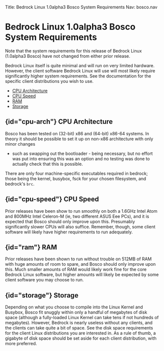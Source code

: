Title: Bedrock Linux 1.0alpha3 Bosco System Requirements
Nav: bosco.nav

# Bedrock Linux 1.0alpha3 Bosco System Requirements

Note that the system requirements for this release of Bedrock Linux (1.0alpha3
Bosco) have not changed from either prior release.

Bedrock Linux itself is quite minimal and will run on very limited hardware.
However, the client software Bedrock Linux will use will most likely require
significantly higher system requirements. See the documentation for the
specific client distributions you wish to use.

- [CPU Architecture](#cpu-arch)
- [CPU Speed](#cpu-speed)
- [RAM](#ram)
- [Storage](#storage)

## {id="cpu-arch"} CPU Architecture

Bosco has been tested on (32-bit) x86 and (64-bit) x86-64 systems. In theory it
should be possible to set it up on non-x86 architecture with only minor changes
- such as swapping out the bootloader - being necessary, but no effort was put
into ensuring this was an option and no testing was done to actually check that
this is possible.

There are only four machine-specific executables required in bedrock; those
being the kernel, busybox, fsck for your chosen filesystem, and bedrock's `brc`.

## {id="cpu-speed"} CPU Speed

Prior releases have been show to run smoothly on both a 1.6GHz Intel Atom and
800MHz Intel Celeron-M (ie, two different ASUS Eee PCs), and it is expected
that Bosco should only improve upon this. Presumably significantly slower CPUs
will also suffice. Remember, though, some client software will likely have
higher requirements to run adequately. 

## {id="ram"} RAM

Prior releases have been shown to run without trouble on 512MB of RAM with huge
amounts of room to spare, and Bosco should only improve upon this. Much smaller
amounts of RAM would likely work fine for the core Bedrock Linux software, but
higher amounts will likely be expected by some client software you may choose
to run.

## {id="storage"} Storage

Depending on what you choose to compile into the Linux Kernel and Busybox, Bosco
fit snuggly within only a handful of megabytes of disk space (although a
fully-loaded Linux Kernel can take tens if not hundreds of megabytes). However,
Bedrock is nearly useless without any clients, and the clients can take quite a
bit of space. See the disk space requirements for the client Linux
distributions you are interested in. As a rule of thumb, a gigabyte of disk
space should be set aside for each client distribution, with more preferred. 
